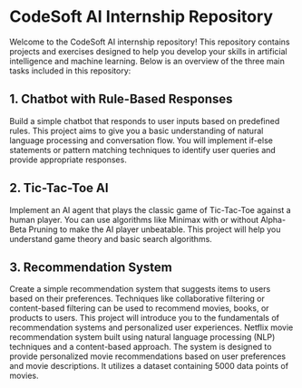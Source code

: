 

# CodeSoft AI Internship Repository

Welcome to the CodeSoft AI internship repository! This repository contains projects and exercises designed to help you develop your skills in artificial intelligence and machine learning. Below is an overview of the three main tasks included in this repository:

## 1. Chatbot with Rule-Based Responses

Build a simple chatbot that responds to user inputs based on predefined rules. This project aims to give you a basic understanding of natural language processing and conversation flow. You will implement if-else statements or pattern matching techniques to identify user queries and provide appropriate responses.

## 2. Tic-Tac-Toe AI

Implement an AI agent that plays the classic game of Tic-Tac-Toe against a human player. You can use algorithms like Minimax with or without Alpha-Beta Pruning to make the AI player unbeatable. This project will help you understand game theory and basic search algorithms.

## 3. Recommendation System

Create a simple recommendation system that suggests items to users based on their preferences. Techniques like collaborative filtering or content-based filtering can be used to recommend movies, books, or products to users. This project will introduce you to the fundamentals of recommendation systems and personalized user experiences.
Netflix movie recommendation system built using natural language processing (NLP) techniques and a content-based approach. The system is designed to provide personalized movie recommendations based on user preferences and movie descriptions. It utilizes a dataset containing 5000 data points of movies.




